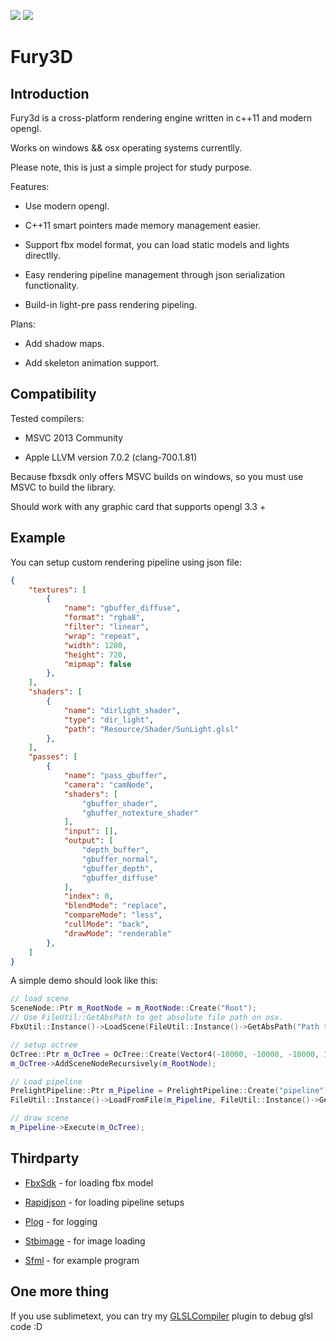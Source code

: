 ![](https://img.shields.io/badge/release-v0.1.0-green.svg) ![](https://img.shields.io/badge/license-MIT-blue.svg)

# Fury3D

## Introduction

Fury3d is a cross-platform rendering engine written in c++11 and modern opengl.

Works on windows && osx operating systems currentlly.

Please note, this is just a simple project for study purpose.

Features: 

* Use modern opengl.

* C++11 smart pointers made memory management easier.

* Support fbx model format, you can load static models and lights directlly.

* Easy rendering pipeline management through json serialization functionality.

* Build-in light-pre pass rendering pipeling.

Plans:

* Add shadow maps.

* Add skeleton animation support.

## Compatibility

Tested compilers: 

* MSVC 2013 Community

* Apple LLVM version 7.0.2 (clang-700.1.81)

Because fbxsdk only offers MSVC builds on windows, so you must use MSVC to build the library.

Should work with any graphic card that supports opengl 3.3 +

## Example

You can setup custom rendering pipeline using json file:

~~~~~~~~~~json
{
    "textures": [
        {
            "name": "gbuffer_diffuse",
            "format": "rgba8",
            "filter": "linear",
            "wrap": "repeat",
            "width": 1280,
            "height": 720,
            "mipmap": false
        },
	], 
	"shaders": [
        {
            "name": "dirlight_shader",
            "type": "dir_light",
            "path": "Resource/Shader/SunLight.glsl"
        },
	], 
	"passes": [
        {
            "name": "pass_gbuffer",
            "camera": "camNode",
            "shaders": [
                "gbuffer_shader",
                "gbuffer_notexture_shader"
            ],
            "input": [],
            "output": [
                "depth_buffer",
                "gbuffer_normal",
                "gbuffer_depth",
                "gbuffer_diffuse"
            ],
            "index": 0,
            "blendMode": "replace",
            "compareMode": "less",
            "cullMode": "back",
            "drawMode": "renderable"
        },
	]
}
~~~~~~~~~~

A simple demo should look like this: 

~~~~~~~~~~cpp
// load scene
SceneNode::Ptr m_RootNode = m_RootNode::Create("Root");
// Use FileUtil::GetAbsPath to get absolute file path on osx.
FbxUtil::Instance()->LoadScene(FileUtil::Instance()->GetAbsPath("Path to fbx"), m_RootNode);

// setup octree
OcTree::Ptr m_OcTree = OcTree::Create(Vector4(-10000, -10000, -10000, 1), Vector4(10000, 10000, 10000, 1), 2);
m_OcTree->AddSceneNodeRecursively(m_RootNode);

// Load pipeline
PrelightPipeline::Ptr m_Pipeline = PrelightPipeline::Create("pipeline");
FileUtil::Instance()->LoadFromFile(m_Pipeline, FileUtil::Instance()->GetAbsPath("Path To Pipeline.json"));

// draw scene
m_Pipeline->Execute(m_OcTree);
~~~~~~~~~~

## Thirdparty

* [FbxSdk](http://www.autodesk.com/products/fbx/overview) - for loading fbx model

* [Rapidjson](https://github.com/miloyip/rapidjson) - for loading pipeline setups

* [Plog](https://github.com/SergiusTheBest/plog) - for logging

* [Stbimage](https://github.com/nothings/stb) - for image loading

* [Sfml](http://www.sfml-dev.org) - for example program

## One more thing

If you use sublimetext, you can try my [GLSLCompiler](https://github.com/sindney/GLSLCompiler) plugin to debug glsl code :D